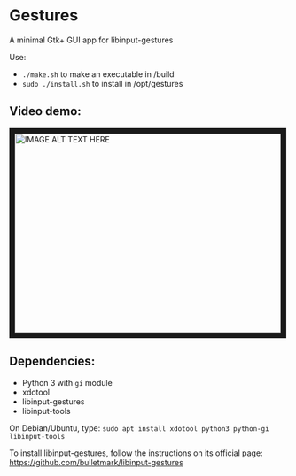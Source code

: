 # Gestures
A minimal Gtk+ GUI app for libinput-gestures

Use:
- `./make.sh` to make an executable in /build
- `sudo ./install.sh` to install in /opt/gestures


## Video demo:

<a href="http://www.youtube.com/watch?feature=player_embedded&v=MrOIEoyijXM
" target="_blank"><img src="http://img.youtube.com/vi/MrOIEoyijXM/0.jpg" 
alt="IMAGE ALT TEXT HERE" width="480" height="360" border="10" /></a>

## Dependencies:
- Python 3 with `gi` module
- xdotool
- libinput-gestures
- libinput-tools

On Debian/Ubuntu, type:
`sudo apt install xdotool python3 python-gi libinput-tools`

To install libinput-gestures, follow the instructions on its official page: https://github.com/bulletmark/libinput-gestures
